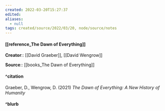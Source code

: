 ```yaml
---
created: 2022-03-20T15:27:37 
edited: 
aliases:
  - null
tags: created/source/2022/03/20, node/source/notes
---
```


#### [[reference_The Dawn of Everything]]
**Creator**:: [[David Graeber]], [[David Wengrow]]
 
**Source**:: [[books_The Dawn of Everything]]

#### ^citation
Graeber, D., Wengrow, D. (2021) *The Dawn of Everything: A New History of Humanity*

#### ^blurb
